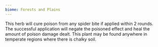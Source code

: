 ```yaml
---
biome: Forests and Plains
---
```

This herb will cure poison from any spider bite if applied within 2 rounds. The successful application will negate the poisoned effect and heal the amount of poison damage dealt. This plant may be found anywhere in temperate regions where there is chalky soil. 

